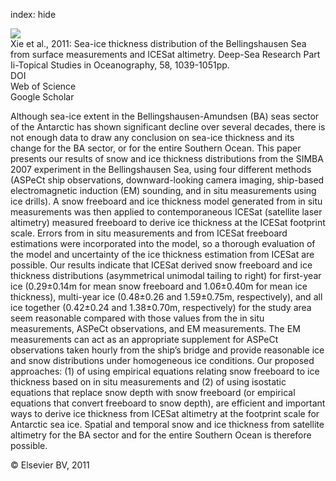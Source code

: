 index: hide

<div class="Citation">
    <div class="Citation-thumb CitationThumb-linked"  data-href="https://doi.org/10.1016/j.dsr2.2010.10.038">
      <img src="https://static.claimspace.cloud/climate-study-static/refs/thumbs/4/Xie_et_al_2011-thumb.png" />
    </div>

  <div class="Citation-body">
    <div class="Citation-text">Xie et al., 2011: Sea-ice thickness distribution of the Bellingshausen Sea from surface measurements and ICESat altimetry. <span class="Article-journal">Deep-Sea Research Part Ii-Topical Studies in Oceanography, </span><span class="Article-volume">58, </span>1039-1051pp.</div>
    <div class="Citation-links">
      <div class="CitationLink" data-href="https://doi.org/10.1016/j.dsr2.2010.10.038">
        <div class="CitationLink-icon CitationLink-Doi"></div>
        <div class="CitationLink-text">DOI</div>
      </div>
      <div class="CitationLink" data-href="http://cel.webofknowledge.com/InboundService.do?customersID=atyponcel&smartRedirect=yes&mode=FullRecord&IsProductCode=Yes&product=CEL&Init=Yes&Func=Frame&action=retrieve&SrcApp=literatum&SrcAuth=atyponcel&SID=7CNc3cIRaBKjGbSujFM&UT=WOS:000291505600004">
        <div class="CitationLink-icon CitationLink-Isi"></div>
        <div class="CitationLink-text">Web of Science</div>
      </div>
      <div class="CitationLink" data-href="https://scholar.google.com/scholar?q=10.1016/j.dsr2.2010.10.038">
        <div class="CitationLink-icon CitationLink-Scholar"></div>
        <div class="CitationLink-text">Google Scholar</div>
      </div>
    </div>
  </div>
</div>

Although sea-ice extent in the Bellingshausen-Amundsen (BA) seas sector of the Antarctic has shown significant decline over several decades, there is not enough data to draw any conclusion on sea-ice thickness and its change for the BA sector, or for the entire Southern Ocean. This paper presents our results of snow and ice thickness distributions from the SIMBA 2007 experiment in the Bellingshausen Sea, using four different methods (ASPeCt ship observations, downward-looking camera imaging, ship-based electromagnetic induction (EM) sounding, and in situ measurements using ice drills). A snow freeboard and ice thickness model generated from in situ measurements was then applied to contemporaneous ICESat (satellite laser altimetry) measured freeboard to derive ice thickness at the ICESat footprint scale. Errors from in situ measurements and from ICESat freeboard estimations were incorporated into the model, so a thorough evaluation of the model and uncertainty of the ice thickness estimation from ICESat are possible. Our results indicate that ICESat derived snow freeboard and ice thickness distributions (asymmetrical unimodal tailing to right) for first-year ice (0.29±0.14m for mean snow freeboard and 1.06±0.40m for mean ice thickness), multi-year ice (0.48±0.26 and 1.59±0.75m, respectively), and all ice together (0.42±0.24 and 1.38±0.70m, respectively) for the study area seem reasonable compared with those values from the in situ measurements, ASPeCt observations, and EM measurements. The EM measurements can act as an appropriate supplement for ASPeCt observations taken hourly from the ship’s bridge and provide reasonable ice and snow distributions under homogeneous ice conditions. Our proposed approaches: (1) of using empirical equations relating snow freeboard to ice thickness based on in situ measurements and (2) of using isostatic equations that replace snow depth with snow freeboard (or empirical equations that convert freeboard to snow depth), are efficient and important ways to derive ice thickness from ICESat altimetry at the footprint scale for Antarctic sea ice. Spatial and temporal snow and ice thickness from satellite altimetry for the BA sector and for the entire Southern Ocean is therefore possible.

<div class="Citation-copy">
&copy; Elsevier BV, 2011
</div>
